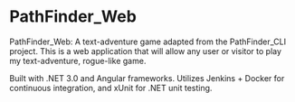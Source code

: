 # PathFinder_Web
PathFinder_Web: A text-adventure game adapted from the PathFinder_CLI project. This is a web application that will allow any user or visitor to play my text-adventure, rogue-like game.

Built with .NET 3.0 and Angular frameworks. Utilizes Jenkins + Docker for continuous integration, and xUnit for .NET unit testing.
